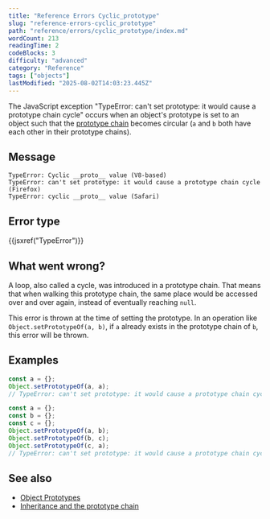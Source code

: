 ```yaml
---
title: "Reference Errors Cyclic_prototype"
slug: "reference-errors-cyclic_prototype"
path: "reference/errors/cyclic_prototype/index.md"
wordCount: 213
readingTime: 2
codeBlocks: 3
difficulty: "advanced"
category: "Reference"
tags: ["objects"]
lastModified: "2025-08-02T14:03:23.445Z"
---
```



The JavaScript exception "TypeError: can't set prototype: it would cause a prototype chain cycle" occurs when an object's prototype is set to an object such that the [prototype chain](/en-US/docs/Learn_web_development/Extensions/Advanced_JavaScript_objects/Object_prototypes#the_prototype_chain) becomes circular (`a` and `b` both have each other in their prototype chains).

## Message

```plain
TypeError: Cyclic __proto__ value (V8-based)
TypeError: can't set prototype: it would cause a prototype chain cycle (Firefox)
TypeError: cyclic __proto__ value (Safari)
```

## Error type

{{jsxref("TypeError")}}

## What went wrong?

A loop, also called a cycle, was introduced in a prototype chain. That means that when walking this prototype chain, the same place would be accessed over and over again, instead of eventually reaching `null`.

This error is thrown at the time of setting the prototype. In an operation like `Object.setPrototypeOf(a, b)`, if `a` already exists in the prototype chain of `b`, this error will be thrown.

## Examples

```js example-bad
const a = {};
Object.setPrototypeOf(a, a);
// TypeError: can't set prototype: it would cause a prototype chain cycle
```

```js example-bad
const a = {};
const b = {};
const c = {};
Object.setPrototypeOf(a, b);
Object.setPrototypeOf(b, c);
Object.setPrototypeOf(c, a);
// TypeError: can't set prototype: it would cause a prototype chain cycle
```

## See also

- [Object Prototypes](/en-US/docs/Learn_web_development/Extensions/Advanced_JavaScript_objects/Object_prototypes)
- [Inheritance and the prototype chain](/en-US/docs/Web/JavaScript/Guide/Inheritance_and_the_prototype_chain)

